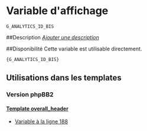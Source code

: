 # Variable d'affichage
```
G_ANALYTICS_ID_BIS
```


##Description
[*Ajouter une description*](https://fa-tvars.appspot.com/var/G_ANALYTICS_ID_BIS)

##Disponibilité
Cette variable est utilisable directement.

```html
{G_ANALYTICS_ID_BIS}
```

## Utilisations dans les templates

### Version phpBB2

#### [Template overall_header](subsilver/overall_header.md#readme)
* [Variable &agrave; la ligne 188](../subsilver/overall_header.tpl#L188)